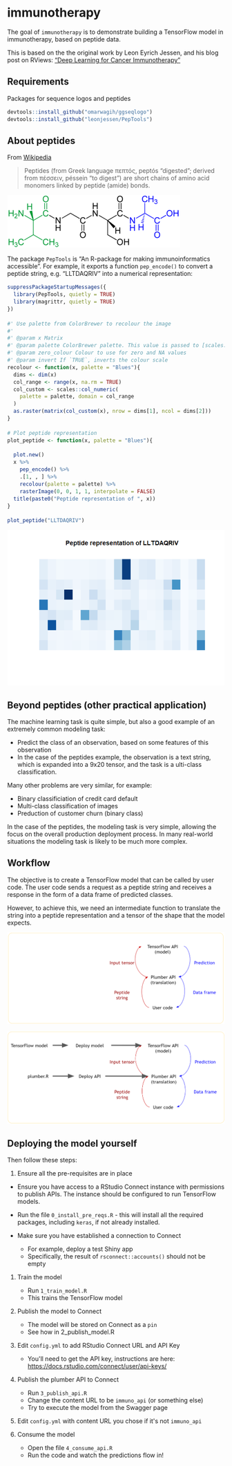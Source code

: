 
<!-- README.md is generated from README.Rmd. Please edit that file -->

# immunotherapy

<!-- badges: start -->

<!-- badges: end -->

The goal of `immunotherapy` is to demonstrate building a TensorFlow
model in immunotherapy, based on peptide data.

This is based on the the original work by Leon Eyrich Jessen, and his
blog post on RViews: [“Deep Learning for Cancer
Immunotherapy”](https://blogs.rstudio.com/tensorflow/posts/2018-01-29-dl-for-cancer-immunotherapy/)

## Requirements

Packages for sequence logos and peptides

``` r
devtools::install_github("omarwagih/ggseqlogo")
devtools::install_github("leonjessen/PepTools")
```

## About peptides

From [Wikipedia](https://en.wikipedia.org/wiki/Peptide)

> Peptides (from Greek language πεπτός, peptós “digested”; derived from
> πέσσειν, péssein “to digest”) are short chains of amino acid monomers
> linked by peptide (amide) bonds.

<img src="inst/images/tetrapeptide_formula_wikipedia.png" width="400px" />

The package `PepTools` is “An R-package for making immunoinformatics
accessible”. For example, it exports a function `pep_encode()` to
convert a peptide string, e.g. “LLTDAQRIV” into a numerical
representation:

``` r
suppressPackageStartupMessages({
  library(PepTools, quietly = TRUE)
  library(magrittr, quietly = TRUE)
})

#' Use palette from ColorBrewer to recolour the image
#'
#' @param x Matrix
#' @param palette ColorBrewer palette. This value is passed to [scales::col_numeric()]
#' @param zero_colour Colour to use for zero and NA values
#' @param invert If `TRUE`, inverts the colour scale
recolour <- function(x, palette = "Blues"){
  dims <- dim(x)
  col_range <- range(x, na.rm = TRUE)
  col_custom <- scales::col_numeric(
    palette = palette, domain = col_range
  )
  as.raster(matrix(col_custom(x), nrow = dims[1], ncol = dims[2]))
}

# Plot peptide representation
plot_peptide <- function(x, palette = "Blues"){
  
  plot.new()
  x %>% 
    pep_encode() %>%
    .[1, , ] %>% 
    recolour(palette = palette) %>% 
    rasterImage(0, 0, 1, 1, interpolate = FALSE)
  title(paste0("Peptide representation of ", x))
}

plot_peptide("LLTDAQRIV")
```

![](README_files/figure-gfm/unnamed-chunk-2-1.png)<!-- -->

## Beyond peptides (other practical application)

The machine learning task is quite simple, but also a good example of an
extremely common modeling task:

  - Predict the class of an observation, based on some features of this
    observation
  - In the case of the peptides example, the observation is a text
    string, which is expanded into a 9x20 tensor, and the task is a
    ulti-class classification.

Many other problems are very similar, for example:

  - Binary classificiation of credit card default
  - Multi-class classification of images
  - Preduction of customer churn (binary class)

In the case of the peptides, the modeling task is very simple, allowing
the focus on the overall production deployment process. In many
real-world situations the modeling task is likely to be much more
complex.

## Workflow

The objective is to create a TensorFlow model that can be called by user
code. The user code sends a request as a peptide string and receives a
response in the form of a data frame of predicted classes.

However, to achieve this, we need an intermediate function to translate
the string into a peptide representation and a tensor of the shape that
the model expects.

![](inst/images/workflow_objective.png)

![](inst/images/workflow_deployment.png)

## Deploying the model yourself

Then follow these steps:

1.  Ensure all the pre-requisites are in place

<!-- end list -->

  - Ensure you have access to a RStudio Connect instance with
    permissions to publish APIs. The instance should be configured to
    run TensorFlow models.

  - Run the file `0_install_pre_reqs.R` - this will install all the
    required packages, including `keras`, if not already installed.

  - Make sure you have established a connection to Connect
    
      - For example, deploy a test Shiny app
      - Specifically, the result of `rsconnect::accounts()` should not
        be empty

<!-- end list -->

1.  Train the model
    
      - Run `1_train_model.R`
      - This trains the TensorFlow model

2.  Publish the model to Connect
    
      - The model will be stored on Connect as a `pin`
      - See how in 2_publish_model.R

3.  Edit `config.yml` to add RStudio Connect URL and API Key
    
      - You'll need to get the API key, instructions are here: https://docs.rstudio.com/connect/user/api-keys/

4.  Publish the plumber API to Connect
    
      - Run `3_publish_api.R`
      - Change the content URL to be `immuno_api` (or something else)
      - Try to execute the model from the Swagger page

5.  Edit `config.yml` with content URL you chose if it's not `immuno_api`

6.  Consume the model
    
      - Open the file `4_consume_api.R`
      - Run the code and watch the predictions flow in\!
